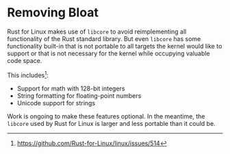 # Removing Bloat

Rust for Linux makes use of `libcore` to avoid reimplementing all functionality of the Rust standard library.
But even `libcore` has some functionality built-in that is not portable to all targets the kernel
would like to support or that is not necessary for the kernel while occupying valuable code space.

This includes[^1]:

- Support for math with 128-bit integers
- String formatting for floating-point numbers
- Unicode support for strings

Work is ongoing to make these features optional.
In the meantime, the `libcore` used by Rust for Linux is larger and less portable than it could be.

[^1]: https://github.com/Rust-for-Linux/linux/issues/514
